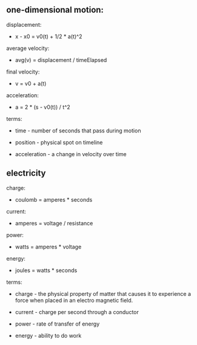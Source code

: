 ## one-dimensional motion:
displacement:
- x - x0 = v0(t) + 1/2 * a(t)^2

average velocity:
- avg(v) = displacement / timeElapsed

final velocity:
- v = v0 + a(t)

acceleration:
- a = 2 * (s - v0(t)) / t^2

terms:
- time - number of seconds that pass during motion

- position - physical spot on timeline

- acceleration - a change in velocity over time

## electricity
charge:
- coulomb = amperes * seconds

current:
- amperes = voltage / resistance

power:
- watts = amperes * voltage

energy: 
- joules = watts * seconds

terms:
- charge - the physical property of matter that causes it to experience a force when placed in an electro magnetic field.

- current - charge per second through a conductor

- power - rate of transfer of energy

- energy - ability to do work
